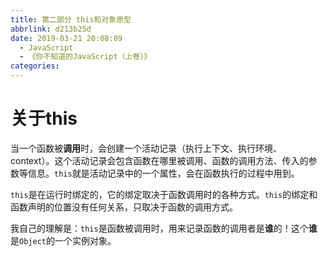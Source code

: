 ```yaml
---
title: 第二部分 this和对象原型
abbrlink: d213b25d
date: 2019-03-21 20:08:09
  - JavaScript
  - 《你不知道的JavaScript（上卷）》
categories:
---
```


# 关于this

当一个函数被**调用**时，会创建一个活动记录（执行上下文、执行环境、context）。这个活动记录会包含函数在哪里被调用、函数的调用方法、传入的参数等信息。`this`就是活动记录中的一个属性，会在函数执行的过程中用到。

`this`是在运行时绑定的，它的绑定取决于函数调用时的各种方式。`this`的绑定和函数声明的位置没有任何关系，只取决于函数的调用方式。

我自己的理解是：`this`是函数被调用时，用来记录函数的调用者是**谁**的！这个**谁**是`Object`的一个实例对象。
